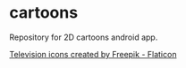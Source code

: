 # cartoons
Repository for 2D cartoons android app.

<a href="https://www.flaticon.com/free-icons/television" title="television icons">Television icons created by Freepik - Flaticon</a>
